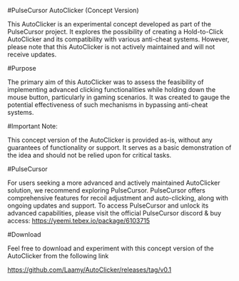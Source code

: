 #PulseCursor AutoClicker (Concept Version)

This AutoClicker is an experimental concept developed as part of the PulseCursor project. It explores the possibility of creating a Hold-to-Click AutoClicker and its compatibility with various anti-cheat systems. However, please note that this AutoClicker is not actively maintained and will not receive updates.

#Purpose

The primary aim of this AutoClicker was to assess the feasibility of implementing advanced clicking functionalities while holding down the mouse button, particularly in gaming scenarios. It was created to gauge the potential effectiveness of such mechanisms in bypassing anti-cheat systems.

#Important Note:

This concept version of the AutoClicker is provided as-is, without any guarantees of functionality or support. It serves as a basic demonstration of the idea and should not be relied upon for critical tasks.

#PulseCursor

For users seeking a more advanced and actively maintained AutoClicker solution, we recommend exploring PulseCursor. PulseCursor offers comprehensive features for recoil adjustment and auto-clicking, along with ongoing updates and support. To access PulseCursor and unlock its advanced capabilities, please visit the official PulseCursor discord & buy access: https://yeemi.tebex.io/package/6103715

#Download

Feel free to download and experiment with this concept version of the AutoClicker from the following link

https://github.com/Laamy/AutoClicker/releases/tag/v0.1
